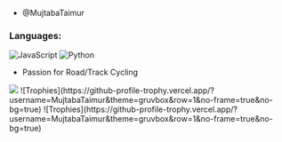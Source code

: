 -  @MujtabaTaimur
### Languages:



![JavaScript](https://img.shields.io/badge/javascript-%23323330.svg?style=for-the-badge&logo=javascript&logoColor=%23F7DF1E)
![Python](https://img.shields.io/badge/python-%2320232a.svg?style=for-the-badge&logo=python&logoColor=%2361DAFB)


- Passion for Road/Track Cycling
 
 <img src ="https://github-readme-stats.vercel.app/api?username=MujtabaTaimur&&show_icons=true&title_color=ffffff&icon_color=bb2acf&text_color=daf7dc&bg_color=151515">
![Trophies](https://github-profile-trophy.vercel.app/?username=MujtabaTaimur&theme=gruvbox&row=1&no-frame=true&no-bg=true)
![Trophies](https://github-profile-trophy.vercel.app/?username=MujtabaTaimur&theme=gruvbox&row=1&no-frame=true&no-bg=true)


